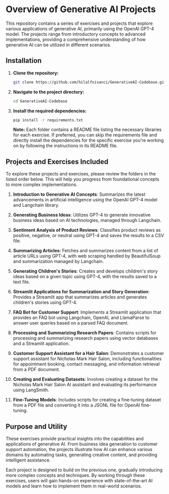 # Overview of Generative AI Projects

This repository contains a series of exercises and projects that explore various applications of generative AI, primarily using the OpenAI GPT-4 model. The projects range from introductory concepts to advanced implementations, providing a comprehensive understanding of how generative AI can be utilized in different scenarios.

## Installation

1. **Clone the repository:**
    ```bash 
    git clone https://github.com/hilalfnisanci/GenerativeAI-Codebase.git
    ```

2. **Navigate to the project directory:**
    ```bash
    cd GenerativeAI-Codebase
    ```

3. **Install the required dependencies:**

    ```bash
    pip install -r requirements.txt
    ```

    **Note:**
    Each folder contains a README file listing the necessary libraries for each exercise. If preferred, you can skip the requirements file and directly install the dependencies for the specific exercise you’re working on by following the instructions in its README file.


## Projects and Exercises Included

To explore these projects and exercises, please review the folders in the listed order below. This will help you progress from foundational concepts to more complex implementations.

1. **Introduction to Generative AI Concepts**: Summarizes the latest advancements in artificial intelligence using the OpenAI GPT-4 model and Langchain library.

2. **Generating Business Ideas**: Utilizes GPT-4 to generate innovative business ideas based on AI technologies, managed through Langchain.

3. **Sentiment Analysis of Product Reviews**: Classifies product reviews as positive, negative, or neutral using GPT-4 and saves the results to a CSV file.

4. **Summarizing Articles**: Fetches and summarizes content from a list of article URLs using GPT-4, with web scraping handled by BeautifulSoup and summarization managed by Langchain.

5. **Generating Children's Stories**: Creates and develops children's story ideas based on a given topic using GPT-4, with the results saved to a text file.

6. **Streamlit Applications for Summarization and Story Generation**: Provides a Streamlit app that summarizes articles and generates children's stories using GPT-4.

7. **FAQ Bot for Customer Support**: Implements a Streamlit application that provides an FAQ bot using Langchain, OpenAI, and LlamaParse to answer user queries based on a parsed FAQ document.

8. **Processing and Summarizing Research Papers**: Contains scripts for processing and summarizing research papers using vector databases and a Streamlit application.

9. **Customer Support Assistant for a Hair Salon**: Demonstrates a customer support assistant for Nicholas Mark Hair Salon, including functionalities for appointment booking, contact messaging, and information retrieval from a PDF document.

10. **Creating and Evaluating Datasets**: Involves creating a dataset for the Nicholas Mark Hair Salon AI assistant and evaluating its performance using LangSmith.

11. **Fine-Tuning Models**: Includes scripts for creating a fine-tuning dataset from a PDF file and converting it into a JSONL file for OpenAI fine-tuning.

## Purpose and Utility

These exercises provide practical insights into the capabilities and applications of generative AI. From business idea generation to customer support automation, the projects illustrate how AI can enhance various domains by automating tasks, generating creative content, and providing intelligent assistance.

Each project is designed to build on the previous one, gradually introducing more complex concepts and techniques. By working through these exercises, users will gain hands-on experience with state-of-the-art AI models and learn how to implement them in real-world scenarios.